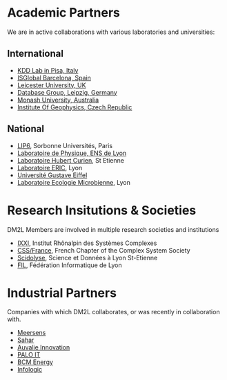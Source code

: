# Academic Partners
We are in active collaborations with various laboratories and universities:
  
## International
* [KDD Lab in Pisa, Italy](https://kdd.isti.cnr.it)
* [ISGlobal Barcelona, Spain](https://www.isglobal.org/en/)
* [Leicester University, UK](https://le.ac.uk)
* [Database Group, Leipzig, Germany](https://dbs.uni-leipzig.de/person/rahm)
* [Monash University, Australia](https://www.monash.edu)
* [Institute Of Geophysics, Czech Republic](https://www.ig.cas.cz/en/)

## National
* [LIP6](https://www.lip6.fr), Sorbonne Universités, Paris
* [Laboratoire de Physique, ENS de Lyon](https://www.ens-lyon.fr)
* [Laboratoire Hubert Curien](https://laboratoirehubertcurien.univ-st-etienne.fr/en/index.html), St Etienne
* [Laboratoire ERIC](https://eric.msh-lse.fr/en/), Lyon
* [Université Gustave Eiffel](https://www.univ-gustave-eiffel.fr)
* [Laboratoire Ecologie Microbienne](https://www.ecologiemicrobiennelyon.fr), Lyon

# Research Insitutions & Societies
DM2L Members are involved in multiple research societies and institutions

* [IXXI](http://www.ixxi.fr), Institut Rhônalpin des Systèmes Complexes
* [CSS/France](http://css-fr.org), French Chapter of the Complex System Society
* [Scidolyse](http://scidolyse.ens-lyon.fr), Science et Données à Lyon St-Etienne
* [FIL](https://fil.cnrs.fr), Fédération Informatique de Lyon

# Industrial Partners
Companies with which DM2L collaborates, or was recently in collaboration with.
* [Meersens](https://meersens.com)
* [Sahar](https://sahar.fr)
* [Auvalie Innovation](https://auvalie.com)
* [PALO IT](https://www.palo-it.com/en/)
* [BCM Energy](http://www.bcmenergy.fr/fr)
* [Infologic](https://www.infologic-copilote.fr)
